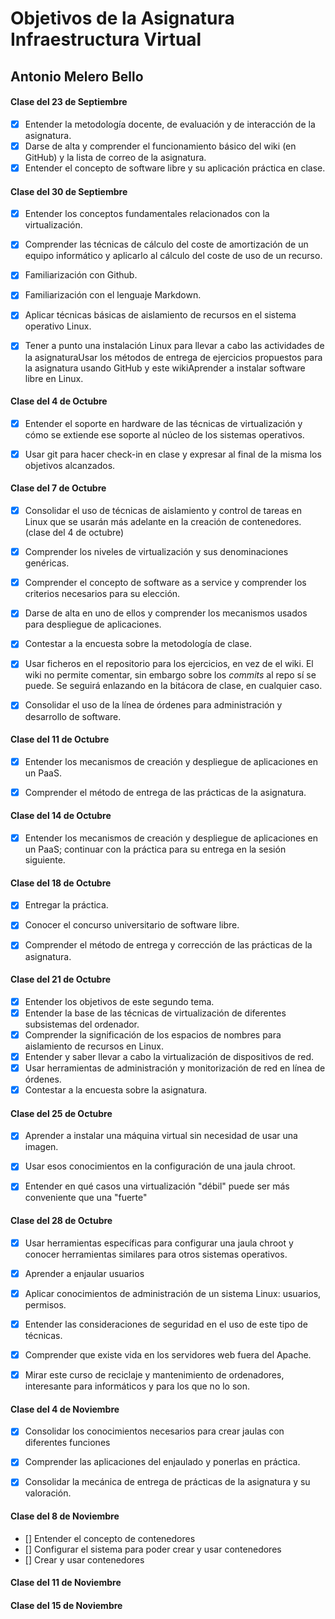 Objetivos de la Asignatura Infraestructura Virtual
==================================================

## Antonio Melero Bello 

#### Clase del 23 de Septiembre

+ [x] Entender la metodología docente, de evaluación y de interacción de la asignatura.
+ [x] Darse de alta y comprender el funcionamiento básico del wiki (en GitHub) y la lista de correo de la asignatura.
+ [x] Entender el concepto de software libre y su aplicación práctica en clase.

#### Clase del 30 de Septiembre 

+ [x] Entender los conceptos fundamentales relacionados con la virtualización.
+ [x] Comprender las técnicas de cálculo del coste de amortización de un equipo informático y aplicarlo al cálculo 
      del coste de uso de un recurso.
+ [x] Familiarización con Github.
+ [x] Familiarización con el lenguaje Markdown.
+ [x] Aplicar técnicas básicas de aislamiento de recursos en el sistema operativo Linux.
+ [x] Tener a punto una instalación Linux para llevar a cabo las actividades de la asignaturaUsar los métodos de entrega 
      de ejercicios propuestos para la asignatura usando GitHub y este wikiAprender a instalar software libre en Linux. 


#### Clase del 4 de Octubre 

+ [x] Entender el soporte en hardware de las técnicas de virtualización y cómo se extiende ese soporte al núcleo de los 
      sistemas operativos.
+ [x] Usar git para hacer check-in en clase y expresar al final de la misma los objetivos alcanzados.


#### Clase del 7 de Octubre


+ [x] Consolidar el uso de técnicas de aislamiento y control de tareas en Linux que se usarán más adelante en la creación
      de contenedores. (clase del 4 de octubre)
+ [x] Comprender los niveles de virtualización y sus denominaciones genéricas.
+ [x] Comprender el concepto de software as a service y comprender los criterios necesarios para su elección.
+ [x] Darse de alta en uno de ellos y comprender los mecanismos usados para despliegue de aplicaciones.
+ [x] Contestar a la encuesta sobre la metodología de clase.
+ [x] Usar ficheros en el repositorio para los ejercicios, en vez de el wiki. El wiki no permite comentar, sin embargo 
      sobre los *commits* al repo sí se puede. Se seguirá enlazando en la bitácora de clase, en cualquier caso.
+ [x] Consolidar el uso de la línea de órdenes para administración y desarrollo de software.


#### Clase del 11 de Octubre

+ [x] Entender los mecanismos de creación y despliegue de aplicaciones en un PaaS.
+ [x] Comprender el método de entrega de las prácticas de la asignatura.


#### Clase del 14 de Octubre

+ [x] Entender los mecanismos de creación y despliegue de aplicaciones en un PaaS; continuar con la práctica 
      para su entrega en la sesión siguiente.  

#### Clase del 18 de Octubre

+ [x] Entregar la práctica.
+ [x] Conocer el concurso universitario de software libre.
+ [x] Comprender el método de entrega y corrección de las prácticas de la asignatura.


#### Clase del 21 de Octubre


+ [x] Entender los objetivos de este segundo tema.
+ [x] Entender la base de las técnicas de virtualización de diferentes subsistemas del ordenador.
+ [x] Comprender la significación de los espacios de nombres para aislamiento de recursos en Linux.
+ [x] Entender y saber llevar a cabo la virtualización de dispositivos de red.
+ [x] Usar herramientas de administración y monitorización de red en línea de órdenes.
+ [x] Contestar a la encuesta sobre la asignatura.

#### Clase del 25 de Octubre

+ [x] Aprender a instalar una máquina virtual sin necesidad de usar una imagen.
+ [x] Usar esos conocimientos en la configuración de una jaula chroot.
+ [x] Entender en qué casos una virtualización "débil" puede ser más conveniente que una "fuerte"


#### Clase del 28 de Octubre

+ [x] Usar herramientas específicas para configurar una jaula chroot y conocer herramientas similares para otros sistemas 
     operativos.
+ [x] Aprender a enjaular usuarios
+ [x] Aplicar conocimientos de administración de un sistema Linux: usuarios, permisos.
+ [x] Entender las consideraciones de seguridad en el uso de este tipo de técnicas.
+ [x] Comprender que existe vida en los servidores web fuera del Apache.
+ [x] Mirar este curso de reciclaje y mantenimiento de ordenadores, interesante para informáticos y para los que no lo son.


#### Clase del 4 de Noviembre

+ [x] Consolidar los conocimientos necesarios para crear jaulas con diferentes funciones
+ [x] Comprender las aplicaciones del enjaulado y ponerlas en práctica.
+ [x] Consolidar la mecánica de entrega de prácticas de la asignatura y su valoración.


#### Clase del 8 de Noviembre

+ [] Entender el concepto de contenedores
+ [] Configurar el sistema para poder crear y usar contenedores
+ [] Crear y usar contenedores


#### Clase del 11 de Noviembre


#### Clase del 15 de Noviembre




